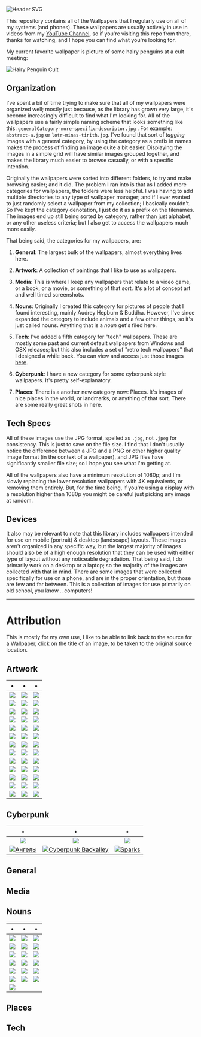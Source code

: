 ![Header SVG](https://makccr.github.io/images/github-header.svg)

This repository contains all of the Wallpapers that I regularly use on all of my systems (and phones). These wallpapers are usually actively in use in videos from my [YouTube Channel](https://www.youtube.com/user/mackenziegcriswell), so if you're visiting this repo from there, thanks for watching, and I hope you can find what you're looking for. 

My current favorite wallpaper is picture of some hairy penguins at a cult meeting:

![Hairy Penguin Cult](https://raw.githubusercontent.com/makccr/wallpapers/master/backgrounds/NOUNS-hairy-penguins-2.jpg)

## Organization
I've spent a bit of time trying to make sure that all of my wallpapers were organized well; mostly just because, as the library has grown very large, it's become increasingly difficult to find what I'm looking for. All of the wallpapers use a fairly simple naming scheme that looks something like this: ``generalCategory-more-specific-descriptor.jpg`` . For example: ``abstract-a.jpg`` or ``lotr-minas-tirith.jpg``. I've found that sort of *tagging* images with a general category, by using the category as a prefix in names makes the process of finding an image quite a bit easier. Displaying the images in a simple grid will have similar images grouped together, and makes the library much easier to browse casually, or with a specific intention. 

Originally the wallpapers were sorted into different folders, to try and make browsing easier; and it did. The problem I ran into is that as I added more categories for wallpapers, the folders were less helpful. I was having to add multiple directories to any type of wallpaper manager; and if I ever wanted to just randomly select a wallpaper from my collection; I basically couldn't. So I've kept the category denotation, I just do it as a prefix on the filenames. The images end up still being sorted by category, rather than just alphabet, or any other useless criteria; but I also get to access the wallpapers much more easily. 

That being said, the categories for my wallpapers, are: 

1. **General**: The largest bulk of the wallpapers, almost everything lives here. 

2. **Artwork**: A collection of paintings that I like to use as wallpapers.

3. **Media**: This is where I keep any wallpapers that relate to a video game, or a book, or a movie, or something of that sort. It's a lot of concept art and well timed screenshots. 

4. **Nouns**: Originally I created this category for pictures of people that I found interesting, mainly Audrey Hepburn & Buddha. However, I've since expanded the category to include animals and a few other things, so it's just called nouns. Anything that is a *noun* get's filed here. 

5. **Tech**: I've added a fifth category for "tech" wallpapers. These are mostly some past and current default wallpapers from Windows and OSX releases; but this also includes a set of "retro tech wallpapers" that I designed a while back. You can view and access just those images [here](https://photos.google.com/share/AF1QipNcKt7p6gWWk5sHYwj9SuhOHTliwypGEO-CfQCr5y4eI1qesRrH3wFOyIaQ871pGg?key=T1RSejMzUk9yUzBGaEx6LVduSmNNRW8wVnAyb2Rn).

6. **Cyberpunk**: I have a new category for some cyberpunk style wallpapers. It's pretty self-explanatory. 

7. **Places**: There is a another new category now: Places. It's images of nice places in the world, or landmarks, or anything of that sort. There are some really great shots in here. 

## Tech Specs
All of these images use the JPG format, spelled as ``.jpg``, not ``.jpeg`` for consistency. This is just to save on the file size. I find that I don't usually notice the difference between a JPG and a PNG or other higher quality image format (in the context of a wallpaper), and JPG files have significantly smaller file size; so I hope you see what I'm getting at. 

All of the wallpapers also have a minimum resolution of 1080p; and I'm slowly replacing the lower resolution wallpapers with 4K equivalents, or removing them entirely. But, for the time being, if you're using a display with a resolution higher than 1080p you might be careful just picking any image at random. 

## Devices
It also may be relevant to note that this library includes wallpapers intended for use on mobile (portrait) & desktop (landscape) layouts. These images aren't organized in any specific way, but the largest majority of images should also be of a high enough resolution that they can be used with either type of layout without any noticeable degradation. That being said, I do primarily work on a desktop or a laptop; so the majority of the images are collected with that in mind. There are some images that were collected specifically for use on a phone, and are in the proper orientation, but those are few and far between. This is a collection of images for use primarily on old school, you know... computers!

---

# Attribution
This is mostly for my own use, I like to be able to link back to the source for a Wallpaper, click on the title of an image, to be taken to the original source location. 

## Artwork
  •  |  •  |  • 
 :-: | :-: | :-:
[![](https://raw.githubusercontent.com/makccr/wallpapers/master/thumb/ARTWORK-barque-of-dante.jpg)](https://upload.wikimedia.org/wikipedia/commons/7/70/Eug%C3%A8ne_Delacroix_-_The_Barque_of_Dante.jpg) | [![](https://raw.githubusercontent.com/makccr/wallpapers/master/thumb/ARTWORK-bridal-procession-on-the-hardangerfjord.jpg)](https://upload.wikimedia.org/wikipedia/commons/b/b2/Adolph_Tidemand_%26_Hans_Gude_-_Bridal_Procession_on_the_Hardangerfjord_-_Google_Art_Project.jpg) | [![](https://raw.githubusercontent.com/makccr/wallpapers/master/thumb/ARTWORK-christianas-world.jpg)](https://www.moma.org/collection/works/78455)
[![](https://raw.githubusercontent.com/makccr/wallpapers/master/thumb/ARTWORK-echo-and-narcassias.jpg)](https://upload.wikimedia.org/wikipedia/commons/c/c9/Eug%C3%A8ne_Ferdinand_Victor_Delacroix_012.jpg) | [![](https://raw.githubusercontent.com/makccr/wallpapers/master/thumb/ARTWORK-entry-of-the-crusaders-in-constantiople.jpg)](https://upload.wikimedia.org/wikipedia/commons/c/c9/Eug%C3%A8ne_Ferdinand_Victor_Delacroix_012.jpg) | [![](https://raw.githubusercontent.com/makccr/wallpapers/master/thumb/ARTWORK-evening.jpg)](https://upload.wikimedia.org/wikipedia/commons/0/0e/CasparDavidFriedrich_Der_Abend.jpg)
[![](https://raw.githubusercontent.com/makccr/wallpapers/master/thumb/ARTWORK-highland-loch.jpg)](https://upload.wikimedia.org/wikipedia/commons/b/b3/Nasmyth_Alexander_Highland_Loch.jpg) | [![](https://raw.githubusercontent.com/makccr/wallpapers/master/thumb/ARTWORK-hylas-and-the-nymphs.jpg)](https://upload.wikimedia.org/wikipedia/commons/b/bd/Waterhouse_Hylas_and_the_Nymphs_Manchester_Art_Gallery_1896.15.jpg) | [![](https://raw.githubusercontent.com/makccr/wallpapers/master/thumb/ARTWORK-la-miennas.jpg)](https://upload.wikimedia.org/wikipedia/commons/3/31/Las_Meninas%2C_by_Diego_Vel%C3%A1zquez%2C_from_Prado_in_Google_Earth.jpg)
[![](https://raw.githubusercontent.com/makccr/wallpapers/master/thumb/ARTWORK-the-lady-of-shallot-waterhouse.jpg)](https://upload.wikimedia.org/wikipedia/commons/f/fd/John_William_Waterhouse_-_The_Lady_of_Shalott_-_Google_Art_Project_edit.jpg) | [![](https://raw.githubusercontent.com/makccr/wallpapers/master/thumb/ARTWORK-the-lady-of-shallot-grimshaw.jpg)](https://upload.wikimedia.org/wikipedia/commons/a/a0/John_Atkinson_Grimshaw_-_%22The_Lady_of_Shalott%22_-_Google_Art_Project.jpg) | [![](https://raw.githubusercontent.com/makccr/wallpapers/master/thumb/ARTWORK-liberty-leading-the-people.jpg)](https://upload.wikimedia.org/wikipedia/commons/5/5d/Eug%C3%A8ne_Delacroix_-_Le_28_Juillet._La_Libert%C3%A9_guidant_le_peuple.jpg)
[![](https://raw.githubusercontent.com/makccr/wallpapers/master/thumb/ARTWORK-lonely-tree.jpg)](https://upload.wikimedia.org/wikipedia/commons/f/f0/Caspar_David_Friedrich_-_Der_einsame_Baum_-_Google_Art_Project.jpg) | [![](https://raw.githubusercontent.com/makccr/wallpapers/master/thumb/ARTWORK-medusas-raft.jpg)](https://upload.wikimedia.org/wikipedia/commons/1/15/JEAN_LOUIS_TH%C3%89ODORE_G%C3%89RICAULT_-_La_Balsa_de_la_Medusa_%28Museo_del_Louvre%2C_1818-19%29.jpg) | [![](https://raw.githubusercontent.com/makccr/wallpapers/master/thumb/ARTWORK-meisje-met-de-parel.jpg)](https://upload.wikimedia.org/wikipedia/commons/d/d7/Meisje_met_de_parel.jpg)
[![](https://raw.githubusercontent.com/makccr/wallpapers/master/thumb/ARTWORK-mondaufgang-uber-dem-meer.jpg)](https://upload.wikimedia.org/wikipedia/commons/0/01/Caspar_David_Friedrich_-_Mondaufgang_am_Meer_-_Google_Art_Project.jpg) | [![](https://raw.githubusercontent.com/makccr/wallpapers/master/thumb/ARTWORK-monk-by-the-sea.jpg)](https://upload.wikimedia.org/wikipedia/commons/2/21/Caspar_David_Friedrich_-_Der_M%C3%B6nch_am_Meer_-_Google_Art_Project.jpg) | [![](https://raw.githubusercontent.com/makccr/wallpapers/master/thumb/ARTWORK-moonrise-over-the-sea.jpg)](https://upload.wikimedia.org/wikipedia/commons/0/01/Caspar_David_Friedrich_-_Mondaufgang_am_Meer_-_Google_Art_Project.jpg)
[![](https://raw.githubusercontent.com/makccr/wallpapers/master/thumb/ARTWORK-mountains-river-landscape.jpg)](https://upload.wikimedia.org/wikipedia/commons/9/96/Mountainous_River_Landscape_%28Night_Version%29.jpg) | [![](https://raw.githubusercontent.com/makccr/wallpapers/master/thumb/ARTWORK-napolena-crossing-the-alps.jpg)](https://upload.wikimedia.org/wikipedia/commons/f/fd/David_-_Napoleon_crossing_the_Alps_-_Malmaison2.jpg) | [![](https://raw.githubusercontent.com/makccr/wallpapers/master/thumb/ARTWORK-night-watch.jpg)](https://upload.wikimedia.org/wikipedia/commons/3/3a/La_ronda_de_noche%2C_por_Rembrandt_van_Rijn.jpg)
[![](https://raw.githubusercontent.com/makccr/wallpapers/master/thumb/ARTWORK-nighthawk.jpg)](https://upload.wikimedia.org/wikipedia/commons/a/a8/Nighthawks_by_Edward_Hopper_1942.jpg) | [![](https://raw.githubusercontent.com/makccr/wallpapers/master/thumb/ARTWORK-nightmare.jpg)](https://upload.wikimedia.org/wikipedia/commons/5/56/John_Henry_Fuseli_-_The_Nightmare.JPG) | [![](https://raw.githubusercontent.com/makccr/wallpapers/master/thumb/ARTWORK-orphan-girl-in-a-cemetary.jpg)](https://upload.wikimedia.org/wikipedia/commons/3/37/Eug%C3%A8ne_Delacroix_-_Jeune_orpheline_au_cimeti%C3%A8re_%28vers_1824%29.JPG)
[![](https://raw.githubusercontent.com/makccr/wallpapers/master/thumb/ARTWORK-oxbow.jpg)](https://upload.wikimedia.org/wikipedia/commons/b/b1/Cole_Thomas_The_Oxbow_%28The_Connecticut_River_near_Northampton_1836%29.jpg) | [![](https://raw.githubusercontent.com/makccr/wallpapers/master/thumb/ARTWORK-parasol.jpg)](https://upload.wikimedia.org/wikipedia/commons/d/d5/El_Quitasol_%28Goya%29.jpg) | [![](https://raw.githubusercontent.com/makccr/wallpapers/master/thumb/ARTWORK-sea-of-ice.jpg)](https://upload.wikimedia.org/wikipedia/commons/0/0c/Caspar_David_Friedrich_-_Das_Eismeer_-_Hamburger_Kunsthalle_-_02.jpg)
[![](https://raw.githubusercontent.com/makccr/wallpapers/master/thumb/ARTWORK-second-of-may-1808.jpg)](https://upload.wikimedia.org/wikipedia/commons/7/76/El_dos_de_mayo_de_1808_en_Madrid.jpg) | [![](https://raw.githubusercontent.com/makccr/wallpapers/master/thumb/ARTWORK-spring.jpg)](https://upload.wikimedia.org/wikipedia/commons/a/ab/William_McTaggart_-_Spring_-_Google_Art_Project.jpg) | [![](https://raw.githubusercontent.com/makccr/wallpapers/master/thumb/ARTWORK-stages-of-life.jpg)](https://upload.wikimedia.org/wikipedia/commons/5/5c/Caspar_David_Friedrich_013.jpg)
[![](https://raw.githubusercontent.com/makccr/wallpapers/master/thumb/ARTWORK-storm-on-the-lake-of-galilee.jpg)](https://upload.wikimedia.org/wikipedia/commons/f/f3/Rembrandt_Christ_in_the_Storm_on_the_Lake_of_Galilee.jpg) | [![](https://raw.githubusercontent.com/makccr/wallpapers/master/thumb/ARTWORK-swans-amoung-the-redds-at-the-firt-morgenro.jpg)](https://www.wikiart.org/en/caspar-david-friedrich/wans-among-the-reeds-at-the-first-morgenro) | [![](https://raw.githubusercontent.com/makccr/wallpapers/master/thumb/ARTWORK-the-kiss.jpg)](https://upload.wikimedia.org/wikipedia/commons/c/c6/El_Beso_%28Pinacoteca_de_Brera%2C_Mil%C3%A1n%2C_1859%29.jpg)
[![](https://raw.githubusercontent.com/makccr/wallpapers/master/thumb/ARTWORK-the-ladies-waldegrave.jpg)](https://upload.wikimedia.org/wikipedia/commons/f/f7/Sir_Joshua_Reynolds_-_The_Ladies_Waldegrave_-_Google_Art_Project.jpg) | [![](https://raw.githubusercontent.com/makccr/wallpapers/master/thumb/ARTWORK-the-oath-of-horaces.jpg)](https://upload.wikimedia.org/wikipedia/commons/3/35/Jacques-Louis_David%2C_Le_Serment_des_Horaces.jpg) | [![](https://raw.githubusercontent.com/makccr/wallpapers/master/thumb/ARTWORK-the-watzmann.jpg)](https://upload.wikimedia.org/wikipedia/commons/b/bc/Caspar_David_Friedrich_012.jpg)
[![](https://raw.githubusercontent.com/makccr/wallpapers/master/thumb/ARTWORK-wanderer-above-the-sea-of-fog.jpg)](https://upload.wikimedia.org/wikipedia/commons/b/b9/Caspar_David_Friedrich_-_Wanderer_above_the_sea_of_fog.jpg) | [![](https://raw.githubusercontent.com/makccr/wallpapers/master/thumb/ARTWORK-washington-crossing-the-deleware.jpg)](https://upload.wikimedia.org/wikipedia/commons/9/95/Washington_Crossing_the_Delaware_by_Emanuel_Leutze%2C_MMA-NYC%2C_1851.jpg) | [![](https://raw.githubusercontent.com/makccr/wallpapers/master/thumb/ARTWORK-watson-and-the-shark.jpg)](https://upload.wikimedia.org/wikipedia/commons/a/a3/Watsonandtheshark-original.jpg)

## Cyberpunk
 •  |  •  |  • 
:-: | :-: | :-:
[![](https://raw.githubusercontent.com/makccr/wallpapers/master/thumb/CYBERPUNK-building.jpg)](https://images.pexels.com/photos/416326/pexels-photo-416326.jpeg) | [![](https://raw.githubusercontent.com/makccr/wallpapers/master/thumb/CYBERPUNK-red.jpg)](https://i.redd.it/jfh2j0pw2at21.png) | [![](https://raw.githubusercontent.com/makccr/wallpapers/master/thumb/CYBERPUNK-synthwave.jpg)](https://wallpaperaccess.com/full/1115095.jpg)
[![Ангелы](https://raw.githubusercontent.com/makccr/wallpapers/master/thumb/CYBERPUNK-valkyrie.jpg)](https://i.artfile.ru/1929x1080_1324821_[www.ArtFile.ru].jpg) | [![Cyberpunk Backalley](https://raw.githubusercontent.com/makccr/wallpapers/master/thumb/CYBERPUNK-vee-alleyway.jpg)](https://images-wixmp-ed30a86b8c4ca887773594c2.wixmp.com/f/6eb176aa-5b83-4c2a-823a-e72b7e6130f2/dcbdm6j-9339542c-b2f3-483c-9dd4-4c9578098bda.jpg) | [![Sparks](https://raw.githubusercontent.com/makccr/wallpapers/master/thumb/CYBERPUNK-welding.jpg)](https://www.flickr.com/photos/gheckels/17074700519)

## General

## Media

## Nouns
  •  |  •  | • 
 :-: | :-: | :-:
[![](https://raw.githubusercontent.com/makccr/wallpapers/master/thumb/NOUNS-audrey-hepburn-black.jpg)](LINK) | [![](https://raw.githubusercontent.com/makccr/wallpapers/master/thumb/NOUNS-audrey-hepburn-car.jpg)](https://lwlies.com/wp-content/uploads/2019/10/audrey-hepburn-sabrina.jpg) | [![](https://raw.githubusercontent.com/makccr/wallpapers/master/thumb/NOUNS-audrey-hepburn-classic-color.jpg)](LINK)
[![](https://raw.githubusercontent.com/makccr/wallpapers/master/thumb/NOUNS-bernie-sanders-A.jpg)](LINK) | [![](https://raw.githubusercontent.com/makccr/wallpapers/master/thumb/NOUNS-bernie-sanders-B.jpg)](LINK) | [![](https://raw.githubusercontent.com/makccr/wallpapers/master/thumb/NOUNS-budda.jpg)](LINK)
[![](https://raw.githubusercontent.com/makccr/wallpapers/master/thumb/NOUNS-canon-45-102-mm.jpg)](LINK) | [![](https://raw.githubusercontent.com/makccr/wallpapers/master/thumb/NOUNS-dolphins.jpg)](LINK) | [![](https://raw.githubusercontent.com/makccr/wallpapers/master/thumb/NOUNS-falcon-eyes.jpg)](LINK)
[![](https://raw.githubusercontent.com/makccr/wallpapers/master/thumb/NOUNS-fancy-lion.jpg)](LINK) | [![](https://raw.githubusercontent.com/makccr/wallpapers/master/thumb/NOUNS-giant-golf-ball.jpg)](LINK) | [![](https://raw.githubusercontent.com/makccr/wallpapers/master/thumb/NOUNS-hairy-penguins-2.jpg)](LINK)
[![](https://raw.githubusercontent.com/makccr/wallpapers/master/thumb/NOUNS-hairy-penguins.jpg)](LINK) | [![](https://raw.githubusercontent.com/makccr/wallpapers/master/thumb/NOUNS-hawaiian-seals.jpg)](LINK) | [![](https://raw.githubusercontent.com/makccr/wallpapers/master/thumb/NOUNS-jellyfish-2.jpg)](LINK)
[![](https://raw.githubusercontent.com/makccr/wallpapers/master/thumb/NOUNS-jellyfish.jpg)](LINK) | [![](https://raw.githubusercontent.com/makccr/wallpapers/master/thumb/NOUNS-lightbulb.jpg)](LINK) | [![](https://raw.githubusercontent.com/makccr/wallpapers/master/thumb/NOUNS-omega.jpg)](LINK)
[![](https://raw.githubusercontent.com/makccr/wallpapers/master/thumb/NOUNS-vw-bug.jpg)](LINK) | | 

## Places

## Tech
